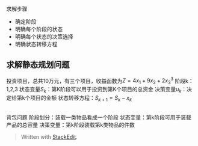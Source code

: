 求解步骤
- 确定阶段
- 明确每个阶段的状态
- 明确每个状态的决策选择
- 明确状态转移方程
## 求解静态规划问题 
投资项目，总共10万元，有三个项目，收益函数为$Z= 4x_1+9x_2+2{x_3}^3$
阶段k：1,2,3
状态变量$S_k$：第K阶段可以用于投资到第K个项目的总资金
决策变量$u_k$：决定给第k个项目的金额
状态转移方程：$S_{k+1} = S_k-x_k$

## 
背包问题
阶段划分：装载一类物品看成一个阶段
状态变量：第k阶段可用于装载产品的总容量
决策变量：第k阶段装载第k类物品的件数

> Written with [StackEdit](https://stackedit.io/).
<!--stackedit_data:
eyJoaXN0b3J5IjpbLTExMTkzODE2OSwtNDE4ODAyODIwXX0=
-->
